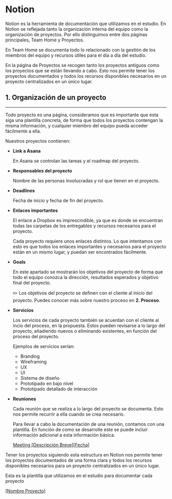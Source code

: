 # Notion

Notion es la herramienta de documentación que utilizamos en el estudio. En Notion se reflejada tanto la organización interna del equipo como la organización de proyectos. Por ello distinguimos entre dos páginas principales, Team Home y Proyectos.

En Team Home se documenta todo lo relacionado con la gestión de los miembros del equipo y  recursos útiles para el día a día del estudio.

En la página de Proyectos se recogen tanto los proyectos antiguos como los proyectos que se están llevando a cabo. Esto nos permite tener los proyectos documentados y todos los recursos disponibles necesarios en un proyecto centralizados en un único lugar.

## 1. Organización de un proyecto

---

Todo proyecto es una página, consideramos que es importante que esta siga una plantilla concreta, de forma que todos los proyectos contengan la misma información, y cualquier miembro del equipo pueda acceder fácilmente a ella.

Nuestros proyectos contienen:

- **Link a Asana**

    En Asana se controlan las tareas y el roadmap del proyecto.

- **Responsables del proyecto**

    Nombre de las personas involucradas y rol que tienen en el proyecto.

- **Deadlines**

    Fecha de inicio y fecha de fin del proyecto.

- **Enlaces importantes**

    El enlace a Dropbox es imprescindible, ya que es donde se encuentran todas las carpetas de los entregables y recursos necesarios para el proyecto.  

    Cada proyecto requiere unos enlaces distintos. Lo que intentamos con esto es que todos los enlaces importantes y necesarios para el proyecto están en un mismo lugar, y puedan ser encontrados fácilmente.

- **Goals**

    En este apartado se mostrarán los objetivos del proyecto de forma que todo el equipo conozca la dirección, resultados esperados y objetivo final del proyecto.

    ✏️ Los objetivos del proyecto se definen con el cliente al inicio del proyecto. Puedes conocer más sobre nuestro proceso en **2. Proceso**.

- **Servicios**

    Los servicios de cada proyecto también se acuerdan con el cliente al incio del proceso, en la propuesta. Estos pueden revisarse a lo largo del proyecto, añadiendo nuevos o eliminando existentes, en función del proceso del proyecto.

    Ejemplos de servicios serían:

    - Branding
    - Wireframing
    - UX
    - UI
    - Sistema de diseño
    - Prototipado en bajo nivel
    - Prototipado detallado de interacción

- **Reuniones**

    Cada reunión que se realiza a lo largo del proyecto se documenta. Esto nos permite recurrir a ella cuando se crea necesario.

    Para llevar a cabo la documentación de una reunión, contamos con una plantilla. En función de como se desarrolle este se puede incluir información adicional  a esta información básica.



    [Meeting [Descripción Breve][Fecha]](templates/meeting.md)

Tener los proyectos siguiendo esta estructura en Notion nos permite tener los proyectos documentados de una forma clara y todos los recursos disponibles necesarios para un proyecto centralizados en un único lugar.



Esta es la plantilla que utilizamos en el estudio para documentar cada proyecto

[[Nombre Proyecto]](templates/project.md)
